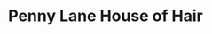 ---
title: "Penny Lane House of Hair"
url: /semaphore/penny-lane-house-of-hair/
shop: hairdresser
---